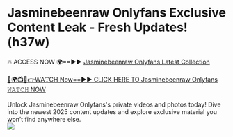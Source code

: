 # Jasminebeenraw Onlyfans Exclusive Content Leak - Fresh Updates! (h37w)

🔥 ACCESS NOW 🌍==►► <a href="https://tinyurl.com/kvy9nzfs" rel="nofollow">Jasminebeenraw Onlyfans Latest Collection</a>
<br><br>
[🔴🌍📺📱👉WA𝚃CH Now==►► CLICK HERE TO Jasminebeenraw Onlyfans 𝚆𝙰𝚃𝙲𝙷 NOW](https://tinyurl.com/kvy9nzfs)
<br><br>
Unlock Jasminebeenraw Onlyfans's private videos and photos today! Dive into the newest 2025 content updates and explore exclusive material you won’t find anywhere else.
<br>
<a href="https://tinyurl.com/kvy9nzfs" rel="nofollow" data-target="animated-image.originalLink"><img src="https://camo.githubusercontent.com/8a4f000d20f83aca3bf7ec5f350d767afa0574a8a352519fd8cfa583a6f93a33/68747470733a2f2f692e696d6775722e636f6d2f644a486b345a712e676966" data-canonical-src="https://i.imgur.com/dJHk4Zq.gif" style="max-width: 100%; display: inline-block;" data-target="animated-image.originalImage"></a>
<br>
